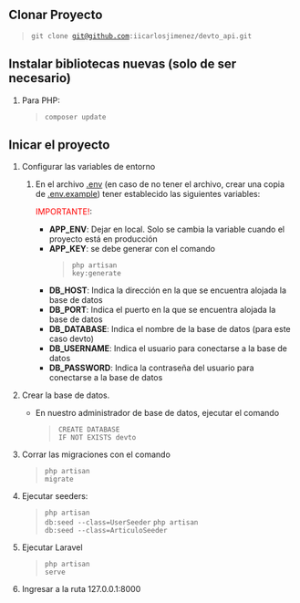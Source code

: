 ## Clonar Proyecto

> <code><comando>git</comando> <accion>clone</accion> git@github.com:iicarlosjimenez/devto_api.git</code>

## Instalar bibliotecas nuevas (solo de ser necesario)

1. Para PHP:
    > <code><comando>composer</comando> <accion>update</accion></code>

## Inicar el proyecto

1. Configurar las variables de entorno

    1. En el archivo [.env](.env) (en caso de no tener el archivo, crear una copia de [.env.example](.env.example)) tener establecido las siguientes variables:

        <span style="color: red;">IMPORTANTE!</span>:

        - <strong>APP_ENV</strong>: Dejar en local. Solo se cambia la variable cuando el proyecto está en producción
        - <strong>APP_KEY</strong>: se debe generar con el comando
            > <code><comando>php</comando> <accion>artisan</accion> key:generate</code>
        - <strong>DB_HOST</strong>: Indica la dirección en la que se encuentra alojada la base de datos
        - <strong>DB_PORT</strong>: Indica el puerto en la que se encuentra alojada la base de datos
        - <strong>DB_DATABASE</strong>: Indica el nombre de la base de datos (para este caso devto)
        - <strong>DB_USERNAME</strong>: Indica el usuario para conectarse a la base de datos
        - <strong>DB_PASSWORD</strong>: Indica la contraseña del usuario para conectarse a la base de datos

1. Crear la base de datos.

    - En nuestro administrador de base de datos, ejecutar el comando
        > <code><comando>CREATE</comando> <accion>DATABASE</accion> <argumento>IF NOT EXISTS</argumento> devto</code>

1. Corrar las migraciones con el comando
    > <code><comando>php</comando> <accion>artisan</accion> migrate</code>

1. Ejecutar seeders:
    > <code><comando>php</comando> <accion>artisan</accion> <argumento>db:seed</argumento> --class=UserSeeder</code>
    > <code><comando>php</comando> <accion>artisan</accion> <argumento>db:seed</argumento> --class=ArticuloSeeder</code>

1. Ejecutar Laravel
    > <code><comando>php</comando> <accion>artisan</accion> <argumento>serve</argumento></code>

1. Ingresar a la ruta 127.0.0.1:8000